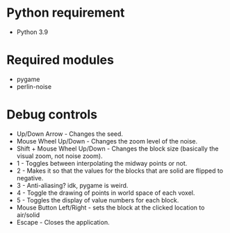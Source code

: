 # Python requirement
 - Python 3.9
# Required modules
 - pygame
 - perlin-noise
# Debug controls
- Up/Down Arrow - Changes the seed.
- Mouse Wheel Up/Down - Changes the zoom level of the noise.
- Shift + Mouse Wheel Up/Down - Changes the block size (basically the visual zoom, not noise zoom).
- 1 - Toggles between interpolating the midway points or not.
- 2 - Makes it so that the values for the blocks that are solid are flipped to negative.
- 3 - Anti-aliasing? idk, pygame is weird.
- 4 - Toggle the drawing of points in world space of each voxel.
- 5 - Toggles the display of value numbers for each block.
- Mouse Button Left/Right - sets the block at the clicked location to air/solid
- Escape - Closes the application.
